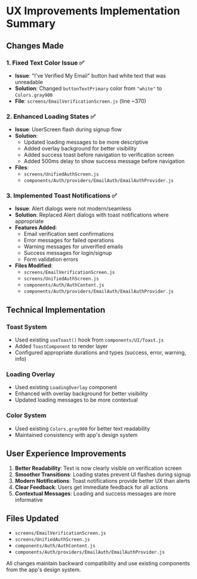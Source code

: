 # UX Improvements Implementation Summary

## Changes Made

### 1. Fixed Text Color Issue ✅

- **Issue**: "I've Verified My Email" button had white text that was unreadable
- **Solution**: Changed `buttonTextPrimary` color from `"white"` to `Colors.gray900`
- **File**: `screens/EmailVerificationScreen.js` (line ~370)

### 2. Enhanced Loading States ✅

- **Issue**: UserScreen flash during signup flow
- **Solution**:
  - Updated loading messages to be more descriptive
  - Added overlay background for better visibility
  - Added success toast before navigation to verification screen
  - Added 500ms delay to show success message before navigation
- **Files**:
  - `screens/UnifiedAuthScreen.js`
  - `components/Auth/providers/EmailAuth/EmailAuthProvider.js`

### 3. Implemented Toast Notifications ✅

- **Issue**: Alert dialogs were not modern/seamless
- **Solution**: Replaced Alert dialogs with toast notifications where appropriate
- **Features Added**:
  - Email verification sent confirmations
  - Error messages for failed operations
  - Warning messages for unverified emails
  - Success messages for login/signup
  - Form validation errors
- **Files Modified**:
  - `screens/EmailVerificationScreen.js`
  - `screens/UnifiedAuthScreen.js`
  - `components/Auth/AuthContent.js`
  - `components/Auth/providers/EmailAuth/EmailAuthProvider.js`

## Technical Implementation

### Toast System

- Used existing `useToast()` hook from `components/UI/Toast.js`
- Added `ToastComponent` to render layer
- Configured appropriate durations and types (success, error, warning, info)

### Loading Overlay

- Used existing `LoadingOverlay` component
- Enhanced with overlay background for better visibility
- Updated loading messages to be more contextual

### Color System

- Used existing `Colors.gray900` for better text readability
- Maintained consistency with app's design system

## User Experience Improvements

1. **Better Readability**: Text is now clearly visible on verification screen
2. **Smoother Transitions**: Loading states prevent UI flashes during signup
3. **Modern Notifications**: Toast notifications provide better UX than alerts
4. **Clear Feedback**: Users get immediate feedback for all actions
5. **Contextual Messages**: Loading and success messages are more informative

## Files Updated

- `screens/EmailVerificationScreen.js`
- `screens/UnifiedAuthScreen.js`
- `components/Auth/AuthContent.js`
- `components/Auth/providers/EmailAuth/EmailAuthProvider.js`

All changes maintain backward compatibility and use existing components from the app's design system.
